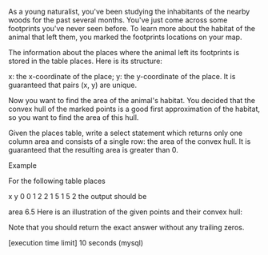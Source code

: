 As a young naturalist, you've been studying the inhabitants of the nearby woods for the past several months. You've just come across some footprints you've never seen before. To learn more about the habitat of the animal that left them, you marked the footprints locations on your map.

The information about the places where the animal left its footprints is stored in the table places. Here is its structure:

x: the x-coordinate of the place;
y: the y-coordinate of the place.
It is guaranteed that pairs (x, y) are unique.

Now you want to find the area of the animal's habitat. You decided that the convex hull of the marked points is a good first approximation of the habitat, so you want to find the area of this hull.

Given the places table, write a select statement which returns only one column area and consists of a single row: the area of the convex hull. It is guaranteed that the resulting area is greater than 0.

Example

For the following table places

x	y
0	0
1	2
2	1
5	1
5	2
the output should be

area
6.5
Here is an illustration of the given points and their convex hull:



Note that you should return the exact answer without any trailing zeros.

[execution time limit] 10 seconds (mysql)
